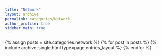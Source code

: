 ```yaml
---
title: "Network"
layout: archive
permalink: categories/Network
author_profile: true
sidebar_main: true
---
```


{% assign posts = site.categories.network %}
{% for post in posts %} {% include archive-single.html type=page.entries_layout %} {% endfor %}